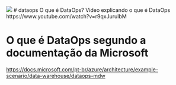 <img src="https://upload.wikimedia.org/wikipedia/commons/thumb/a/a2/Dataops.gif/220px-Dataops.gif">
# dataops
O que é DataOps?
Vídeo explicando o que é DataOps
https://www.youtube.com/watch?v=r9qxJuruIbM

# O que é DataOps segundo a documentação da Microsoft
https://docs.microsoft.com/pt-br/azure/architecture/example-scenario/data-warehouse/dataops-mdw

